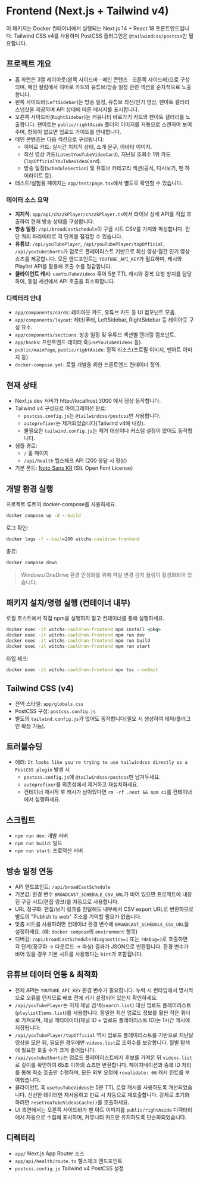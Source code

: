 # Frontend (Next.js + Tailwind v4)

이 패키지는 Docker 컨테이너에서 실행되는 Next.js 14 + React 18 프론트엔드입니다. Tailwind CSS v4를 사용하며 PostCSS 플러그인은 `@tailwindcss/postcss`만 필요합니다.

## 프로젝트 개요

- 홈 화면은 3열 레이아웃(왼쪽 사이드바 · 메인 콘텐츠 · 오른쪽 사이드바)으로 구성되며, 메인 컬럼에서 히어로 카드와 유튜브/방송 일정 관련 섹션을 순차적으로 노출합니다.
- 왼쪽 사이드바(`LeftSidebar`)는 방송 일정, 유튜브 최신/인기 영상, 팬아트 갤러리 스냅샷을 제공하며 API 상태에 따른 메시지를 표시합니다.
- 오른쪽 사이드바(`RightSidebar`)는 커뮤니티 바로가기 카드와 팬아트 갤러리를 노출합니다. 팬아트는 `public/rightAside` 폴더의 이미지를 자동으로 스캔하여 보여주며, 항목이 없으면 업로드 가이드를 안내합니다.
- 메인 콘텐츠는 다음 섹션으로 구성됩니다:
  - 히어로 카드: 실시간 치지직 상태, 소개 문구, 아바타 이미지.
  - 최신 영상 카드(`LatestYouTubeVideoCard`), 지난달 조회수 1위 카드(`TopOfficialYouTubeVideoCard`).
  - 방송 일정(`ScheduleSection`) 및 유튜브 카테고리 섹션(공식, 다시보기, 팬 하이라이트 등).
- 테스트/실험용 페이지는 `app/test/page.tsx`에서 별도로 확인할 수 있습니다.

### 데이터 소스 요약

- **치지직**: `app/api/chzzkPlayer/chzzkPlayer.ts`에서 라이브 상세 API를 직접 호출하여 현재 방송 상태를 구성합니다.
- **방송 일정**: `/api/broadCastSchedule`이 구글 시트 CSV를 가져와 파싱합니다. 진단 쿼리 파라미터로 각 단계를 점검할 수 있습니다.
- **유튜브**: `/api/youTubePlayer`, `/api/youTubePlayer/topOfficial`, `/api/youtubeShorts`가 업로드 플레이리스트 기반으로 최신 영상·월간 인기 영상·쇼츠를 제공합니다. 모든 엔드포인트는 `YOUTUBE_API_KEY`가 필요하며, 캐시와 Playlist API를 활용해 호출 수를 절감합니다.
- **클라이언트 캐시**: `useYouTubeVideos` 훅이 5분 TTL 캐시와 중복 요청 방지를 담당하여, 동일 세션에서 API 호출을 최소화합니다.

### 디렉터리 안내

- `app/components/cards`: 레이아웃 카드, 유튜브 카드 등 UI 컴포넌트 모음.
- `app/components/layout`: 헤더/푸터, LeftSidebar, RightSidebar 등 레이아웃 구성 요소.
- `app/components/sections`: 방송 일정 및 유튜브 섹션별 렌더링 컴포넌트.
- `app/hooks`: 프런트엔드 데이터 훅(`useYouTubeVideos` 등).
- `public/mainPage`, `public/rightAside`: 정적 리소스(프로필 이미지, 팬아트 이미지 등).
- `docker-compose.yml`: 로컬 개발을 위한 프론트엔드 컨테이너 정의.

## 현재 상태

- Next.js dev 서버가 http://localhost:3000 에서 정상 동작합니다.
- Tailwind v4 구성으로 마이그레이션 완료:
  - `postcss.config.js`는 `@tailwindcss/postcss`만 사용합니다.
  - `autoprefixer`는 제거되었습니다(Tailwind v4에 내장).
  - 불필요한 `tailwind.config.js`는 제거 대상이나 커스텀 설정이 없어도 동작합니다.
- 샘플 경로:
  - `/` 홈 페이지
  - `/api/health` 헬스체크 API (200 응답 시 정상)
- 기본 폰트: [Noto Sans KR](https://fonts.google.com/specimen/Noto+Sans+KR) (SIL Open Font License)

## 개발 환경 실행

프로젝트 루트의 docker-compose를 사용하세요.

```cmd
docker compose up -d --build
```

로그 확인:

```cmd
docker logs -f --tail=200 witchs-cauldron-frontend
```

종료:

```cmd
docker compose down
```

> Windows/OneDrive 환경 안정화를 위해 파일 변경 감지 폴링이 활성화되어 있습니다.

## 패키지 설치/명령 실행 (컨테이너 내부)

로컬 호스트에서 직접 npm을 실행하지 말고 컨테이너를 통해 실행하세요.

```cmd
docker exec -it witchs-cauldron-frontend npm install <pkg>
docker exec -it witchs-cauldron-frontend npm run dev
docker exec -it witchs-cauldron-frontend npm run build
docker exec -it witchs-cauldron-frontend npm run start
```

타입 체크:

```cmd
docker exec -it witchs-cauldron-frontend npx tsc --noEmit
```

## Tailwind CSS (v4)

- 전역 스타일: `app/globals.css`
- PostCSS 구성: `postcss.config.js`
- 별도의 `tailwind.config.js`가 없어도 동작합니다(필요 시 생성하여 테마/플러그인 확장 가능).

## 트러블슈팅

- 에러: `It looks like you're trying to use tailwindcss directly as a PostCSS plugin` 발생 시
  - `postcss.config.js`에 `@tailwindcss/postcss`만 남겨두세요.
  - `autoprefixer`를 의존성에서 제거하고 재설치하세요.
  - 컨테이너 재시작 후 캐시가 남아있다면 `rm -rf .next && npm ci`를 컨테이너에서 실행하세요.

## 스크립트

- `npm run dev`: 개발 서버
- `npm run build`: 빌드
- `npm run start`: 프로덕션 서버

## 방송 일정 연동

- API 엔드포인트: `/api/broadCastSchedule`
- 기본값: 환경 변수 `BROADCAST_SCHEDULE_CSV_URL`가 비어 있으면 프로젝트에 내장된 구글 시트(편집 링크)를 자동으로 사용합니다.
- URL 정규화: 편집/보기 링크를 전달해도 내부에서 CSV export URL로 변환하므로 별도의 "Publish to web" 주소를 기억할 필요가 없습니다.
- 맞춤 시트를 사용하려면 컨테이너 환경 변수에 `BROADCAST_SCHEDULE_CSV_URL`을 설정하세요. (예: `docker compose`의 `environment` 항목)
- 디버깅: `/api/broadCastSchedule?diagnostics=1` 또는 `?debug=1`로 호출하면 각 단계(정규화 → 다운로드 → 파싱) 결과가 JSON으로 반환됩니다. 환경 변수가 비어 있을 경우 기본 시트를 사용했다는 `hint`가 포함됩니다.

## 유튜브 데이터 연동 & 최적화

- 전체 API는 `YOUTUBE_API_KEY` 환경 변수가 필요합니다. 누락 시 런타임에서 명시적으로 오류를 던지므로 배포 전에 키가 설정되어 있는지 확인하세요.
- `/api/youTubePlayer`는 이제 채널 검색(`search.list`) 대신 업로드 플레이리스트(`playlistItems.list`)를 사용합니다. 동일한 최신 업로드 정보를 훨씬 적은 쿼터로 가져오며, 채널 메타데이터(채널 ID + 업로드 플레이리스트 ID)는 1시간 캐시에 저장됩니다.
- `/api/youTubePlayer/topOfficial` 역시 업로드 플레이리스트를 기반으로 지난달 영상을 모은 뒤, 필요한 경우에만 `videos.list`로 조회수를 보강합니다. 월별 탐색에 필요한 호출 수가 크게 줄어듭니다.
- `/api/youtubeShorts`는 업로드 플레이리스트에서 후보를 가져온 뒤 `videos.list`로 길이를 확인하여 65초 이하의 쇼츠만 반환합니다. 페이지네이션과 중복 ID 처리를 통해 최소 호출만 수행하며, 모든 외부 요청에 `revalidate: 60` 캐시 힌트를 부여했습니다.
- 클라이언트 훅 `useYouTubeVideos`는 5분 TTL 로컬 캐시를 사용하도록 개선되었습니다. 신선한 데이터만 재사용하고 만료 시 자동으로 재호출합니다. 강제로 초기화하려면 `resetYouTubeVideosCache()`를 호출하세요.
- UI 측면에서는 오른쪽 사이드바가 팬 아트 이미지를 `public/rightAside` 디렉터리에서 자동으로 수집해 표시하며, 커뮤니티 카드만 유지하도록 단순화되었습니다.

## 디렉터리

- `app/` Next.js App Router 소스
- `app/api/health/route.ts` 헬스체크 엔드포인트
- `postcss.config.js` Tailwind v4 PostCSS 설정

<!-- gpt-codex 관련 내용은 프로젝트에서 제거되었습니다. 필요 시 별도 백엔드 연동 섹션을 새로 추가하세요. -->
